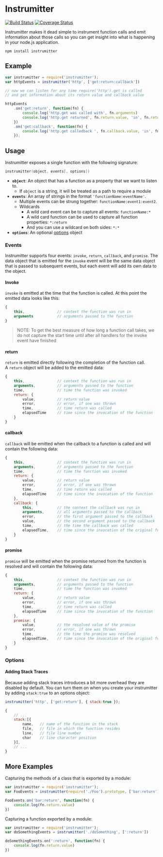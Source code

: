# Instrumitter

[![Build Status](https://travis-ci.org/mlrawlings/instrumitter.svg?branch=master)](https://travis-ci.org/mlrawlings/instrumitter)
[![Coverage Status](https://coveralls.io/repos/github/mlrawlings/instrumitter/badge.svg?branch=master)](https://coveralls.io/github/mlrawlings/instrumitter?branch=master)

Instrumitter makes it dead simple to instrument function calls and emit information about those calls so you can get insight into what is happening in your node.js application.

```
npm install instrumitter
```

## Example

```js
var instrumitter = require('instrumitter');
var httpEvents = instrumitter('http', ['get:return:callback'])

// now we can listen for any time require('http').get is called
// and get information about its return value and callback value

httpEvents
    .on('get:return', function(fn) {
        console.log('http.get was called with', fn.arguments)
        console.log('http.get returned', fn.return.value, 'in', fn.return.elapsedTime, 'ms');
    })
    .on('get:callback', function(fn) {
        console.log('http.get calledback ', fn.callback.value, 'in', fn.callback.elapsedTime, 'ms');
    });
```

## Usage

Instrumitter exposes a single function with the following signature:

```cpp
instrumitter(object, events[, options])
```

- **`object`**: An object that has a function as a property that we want to listen to.
    - If `object` is a string, it will be treated as a path to require a module
- **`events`**: An array of strings in the format `'functionName:eventName'`.
    - Multiple events can be strung together: `functionName:event1:event2`.
    - Wildcards
        - A wild card event can be to capture all events: `functionName:*`
        - A wild card function can be used to capture all function properties: `*:return`
        - And you can use a wildcard on both sides: `*:*`
- **`options`**: An optional [options](#options) object


### Events

Instrumitter supports four events: `invoke`, `return`, `callback`, and `promise`.  The data object that is emitted for the `invoke` event will be the same data object that is passed to subsequent events, but each event will add its own data to the object.

#### Invoke

`invoke` is emitted at the time that the function is called.
At this point the emitted data looks like this:

```js
{
    this,               // context the function was run in
    arguments           // arguments passed to the function
}
```

> NOTE: To get the best measure of how long a function call takes, we do not
> capture the start time until after all handlers for the invoke event have finished

#### return

`return` is emitted directly following the completion of the function call.  
A `return` object will be added to the emitted data:

```js
{
    this,               // context the function was run in
    arguments,          // arguments passed to the function
    time,               // time the function was invoked
    return: {
        value,          // return value
        error,          // error, if one was thrown
        time,           // time return was called
        elapsedTime     // time since the invocation of the function
    }
}
```

#### callback

`callback` will be emitted when the callback to a function is called
and will contain the following data:

```js
{
    this,               // context the function was run in
    arguments,          // arguments passed to the function
    time,               // time the function was invoked
    return: {
        value,          // return value
        error,          // error, if one was thrown
        time,           // time return was called
        elapsedTime     // time since the invocation of the function
    },
    callback: {
        this,           // the context the callback was run in
        arguments,      // all arguments passed to the callback
        error,          // the first argument passed to the callback
        value,          // the second argument passed to the callback
        time,           // the time the callback was called
        elapsedTime,    // time since the invocation of the original function
    }
}
```

#### promise

`promise` will be emitted when the promise returned from the function is resolved
and will contain the following data:

```js
{
    this,               // context the function was run in
    arguments,          // arguments passed to the function
    time,               // time the function was invoked
    return: {
        value,          // return value
        error,          // error, if one was thrown
        time,           // time return was called
        elapsedTime     // time since the invocation of the function
    },
    promise: {
        value,          // the resolved value of the promise
        error,          // error, if one was thrown
        time,           // the time the promise was resolved
        elapsedTime,    // time since the invocation of the original function
    }
}
```

### Options

#### Adding Stack Traces

Because adding stack traces introduces a bit more overhead they are disabled by default.  You can turn them on when you create your instrumitter by adding `stack:true` to an options object:

```js
instrumitter('http', ['get:return'], { stack:true });
```

```js
{
    // ...
    stack:[{
        name,   // name of the function in the stack
        file,   // file in which the function resides
        line,   // file line number
        char    // line character position
    }],
    // ...
}
```

## More Examples

Capturing the methods of a class that is exported by a module:

```js
var instrumitter = require('instrumitter');
var FooEvents = instrumitter(require('./Foo').prototype, ['bar:return'])

FooEvents.on('bar:return', function(fn) {
    console.log(fn.return.value)
})
```

Capturing a function exported by a module:

```js
var instrumitter = require('instrumitter');
var doSomethingEvents = instrumitter('./doSomething', [':return'])

doSomethingEvents.on(':return', function(fn) {
    console.log(fn.return.value)
})
```
